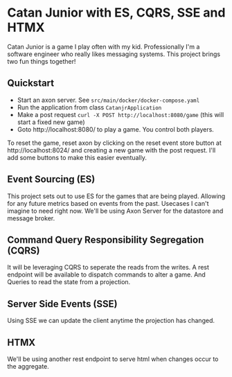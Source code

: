 # Catan Junior with ES, CQRS, SSE and HTMX

Catan Junior is a game I play often with my kid. Professionally I'm a software engineer who really likes messaging
systems.
This project brings two fun things together!

## Quickstart

- Start an axon server. See `src/main/docker/docker-compose.yaml`
- Run the application from class `CatanjrApplication`
- Make a post request `curl -X POST http://localhost:8080/game` (this will start a fixed new game)
- Goto http://localhost:8080/ to play a game. You control both players.

To reset the game, reset axon by clicking on the reset event store button at http://localhost:8024/ and creating a new game with the post request. I'll add some buttons to make this easier eventually.

## Event Sourcing (ES)

This project sets out to use ES for the games that are being played. Allowing for any future metrics based on events
from the past. Usecases I can't imagine to need right now.
We'll be using Axon Server for the datastore and message broker.

## Command Query Responsibility Segregation (CQRS)

It will be leveraging CQRS to seperate the reads from the writes. A rest endpoint will be available to dispatch commands
to alter a game. And Queries to read the state from a projection.

## Server Side Events (SSE)

Using SSE we can update the client anytime the projection has changed.

## HTMX

We'll be using another rest endpoint to serve html when changes occur to the aggregate.

